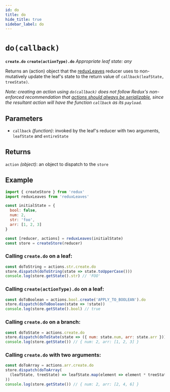 ```yaml
---
id: do
title: do
hide_title: true
sidebar_label: do
---
```


# `do(callback)`
**`create.do`**
**`create(actionType).do`**
*Appropriate leaf state: any*

Returns an (action) object that the [reduxLeaves](../README.md) reducer uses to non-mutatively update the leaf's state to the return value of `callback(leafState, treeState)`.

*Note: creating an action using `do(callback)` does not follow Redux's non-enforced recommendation that [actions should always be serializable](https://redux.js.org/faq/actions#why-should-type-be-a-string-or-at-least-serializable-why-should-my-action-types-be-constants), since the resultant action will have the function `callback` as its `payload`.*

## Parameters
- `callback` *(function)*: invoked by the leaf's reducer with two arguments, `leafState` and `entireState`

## Returns
`action` *(object)*: an object to dispatch to the `store`

## Example
```js
import { createStore } from 'redux'
import reduxLeaves from 'reduxLeaves'

const initialState = {
  bool: false,
  num: 2,
  str: 'foo',
  arr: [1, 2, 3]
}

const [reducer, actions] = reduxLeaves(initialState)
const store = createStore(reducer)
```

### Calling `create.do` on a leaf:

```js
const doToString = actions.str.create.do
store.dispatch(doToString(state => state.toUpperCase()))
console.log(store.getState().str) // 'FOO'
```

### Calling `create(actionType).do` on a leaf:

```js
const doToBoolean = actions.bool.create('APPLY_TO_BOOLEAN').do
store.dispatch(doToBoolean(state => !state))
console.log(store.getState().bool) // true
```

### Calling `create.do` on a branch:

```js
const doToState = actions.create.do
store.dispatch(doToState(state => ({ num: state.num, arr: state.arr }))
console.log(store.getState()) // { num: 2, arr: [1, 2, 3] }
```

### Calling `create.do` with two arguments:

```js
const doToArray = actions.arr.create.do
store.dispatch(doToArray(
  (leafState, treeState) => leafState.map(element => element * treeState.num)
))
console.log(store.getState()) // { num: 2, arr: [2, 4, 6] }
```